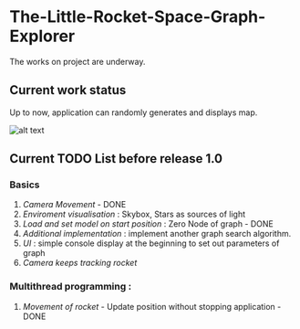 # The-Little-Rocket-Space-Graph-Explorer
The works on project are underway.

## Current work status 
Up to now, application can randomly generates and displays map.

![alt text](https://9achxq.db.files.1drv.com/y4mAQjV9gGusTuKeb0-vfOdG2XdibIw8c5wooAKa17zhL_7rm6bxZxfDErxt4FHYadCJgRVNZTofAfsYTwH-JQK-rizHbrt6alo8BPrQBh8MzD9xfRbOHjBefTohSMwtnzuTCXzbC2JDPHwZPkcCz-cde4RMNSvmZWJ3Z1_qA0eX6A74UvnIwcVBnZdsJ-d13LmcIMFHuHkFZBIoQyPPreTIw/overview.gif?download&psid=1)

## Current TODO List before release 1.0

### Basics
1) *Camera Movement* - DONE
2) *Enviroment visualisation* : Skybox, Stars as sources of light
3) *Load and set model on start position* : Zero Node of graph - DONE
4) *Additional implementation* : implement another graph search algorithm.
5) *UI* : simple console display at the beginning to set out parameters of graph
6) *Camera keeps tracking rocket*

### Multithread programming :

1) *Movement of rocket* - Update position without stopping application - DONE
